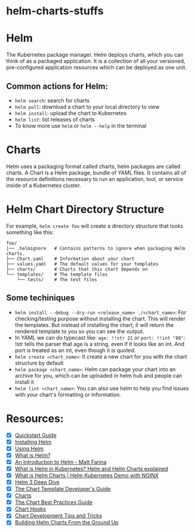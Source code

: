 # helm-charts-stuffs

# Helm
The Kubernetes package manager. Helm deploys charts, which you can think of as a packaged application. It is a collection of all your versioned, pre-configured application resources which can be deployed as one unit.

## Common actions for Helm:

- `helm search`: search for charts
- `helm pull`: download a chart to your local directory to view
- `helm install`: upload the chart to Kubernetes
- `helm list`: list releases of charts
- To know more use `helm` or `helm --help` in the terminal

# Charts

Helm uses a packaging format called charts, helm packages are called charts. A Chart is a Helm package, bundle of YAML files. It contains all of the resource definitions necessary to run an application, tool, or service inside of a Kubernetes cluster. 

# Helm Chart Directory Structure

For example, `helm create foo` will create a directory structure that looks
something like this:

    foo/
    |── .helmignore   # Contains patterns to ignore when packaging Helm charts.
    ├── Chart.yaml    # Information about your chart
    ├── values.yaml   # The default values for your templates
    ├── charts/       # Charts that this chart depends on
    └── templates/    # The template files
        └── tests/    # The test files

## Some techiniques

- `helm install --debug --dry-run <release_name> ./<chart_name>`: For checking/testing purpose without installing the chart. This will render the templates. But instead of installing the chart, it will return the rendered template to you so you can see the output.
- In YAML we can do typecast like: `age: !!str 21` or `port: !!int "80"`: !str tells the parser that age is a string, even if it looks like an int. And port is treated as an int, even though it is quoted.
- `helm create <chart_name>`: It create a new chart for you with the chart structure by default
- `helm package <chart_name>`: Helm can package your chart into an archive for you, which can be uploaded in helm hub and people can install it
- `helm lint <chart_name>`: You can also use helm to help you find issues with your chart's formatting or information.


# Resources:

- [x] [Quickstart Guide](https://helm.sh/docs/intro/quickstart/)
- [x] [Installing Helm](https://helm.sh/docs/intro/install/)
- [x] [Using Helm](https://helm.sh/docs/intro/using_helm/)
- [x] [What is Helm?](https://www.youtube.com/watch?v=fy8SHvNZGeE)
- [x] [An Introduction to Helm - Matt Farina](https://www.youtube.com/watch?v=Zzwq9FmZdsU)
- [x] [What is Helm in Kubernetes? Helm and Helm Charts explained](https://www.youtube.com/watch?v=Zzwq9FmZdsU)
- [x] [What is Helm Charts | Helm Kubernetes Demo with NGINX](https://www.youtube.com/watch?v=j-YBgTnV2v0)
- [x] [Helm 3 Deep Dive](https://www.youtube.com/watch?v=afCRt5Gd6Rk&t=1120s)
- [x] [The Chart Template Developer's Guide](https://helm.sh/docs/chart_template_guide/)
- [x] [Charts](https://helm.sh/docs/topics/charts/)
- [x] [The Chart Best Practices Guide](https://helm.sh/docs/chart_best_practices/)
- [x] [Chart Hooks](https://helm.sh/docs/topics/charts_hooks/)
- [x] [Chart Development Tips and Tricks](https://helm.sh/docs/howto/charts_tips_and_tricks/)
- [x] [Building Helm Charts From the Ground Up](https://www.youtube.com/watch?v=vQX5nokoqrQ)
